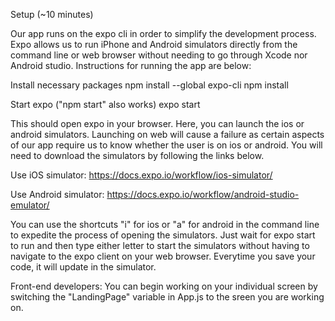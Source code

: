 Setup (~10 minutes)

Our app runs on the expo cli in order to simplify the development process. Expo allows us to run iPhone and Android simulators directly from the command line or web browser without needing to go through Xcode nor Android studio. Instructions for running the app are below: 

Install necessary packages
npm install --global expo-cli
npm install


Start expo ("npm start" also works)
expo start

This should open expo in your browser. Here, you can launch the ios or android simulators. Launching on web will cause a failure as certain aspects of our app require us to know whether the user is on ios or android. You will need to download the simulators by following the links below.

Use iOS simulator: https://docs.expo.io/workflow/ios-simulator/

Use Android simulator: https://docs.expo.io/workflow/android-studio-emulator/

You can use the shortcuts "i" for ios or "a" for android in the command line to expedite the process of opening the simulators. Just wait for expo start to run and then type either letter to start the simulators without having to navigate to the expo client on your web browser. Everytime you save your code, it will update in the simulator.

Front-end developers:
You can begin working on your individual screen by switching the "LandingPage" variable in App.js to the sreen you are working on. 
